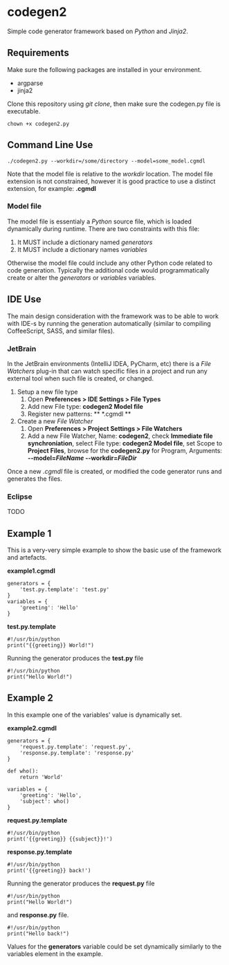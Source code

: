 # codegen2

Simple code generator framework based on *Python* and *Jinja2*.

## Requirements

Make sure the following packages are installed in your environment.

* argparse
* jinja2

Clone this repository using *git clone*, then make sure the codegen.py file is executable.

    chown +x codegen2.py

## Command Line Use

    ./codegen2.py --workdir=/some/directory --model=some_model.cgmdl

Note that the model file is relative to the *workdir* location. The model file extension is not constrained, however it is good practice to use a distinct extension, for example: **.cgmdl**

### Model file

The model file is essentialy a *Python* source file, which is loaded dynamically during runtime. There are two constraints with this file:

1. It MUST include a dictionary named *generators*
2. It MUST include a dictionary names *variables*

Otherwise the model file could include any other Python code related to code generation. Typically the additional code would programmatically create or alter the *generators* or *variables* variables.

## IDE Use

The main design consideration with the framework was to be able to work with IDE-s by running the generation automatically (similar to compiling CoffeeScript, SASS, and similar files).

### JetBrain

In the JetBrain environments (IntelliJ IDEA, PyCharm, etc) there is a *File Watchers* plug-in that can watch specific files in a project and run any external tool when such file is created, or changed.

1. Setup a new file type
    1. Open **Preferences > IDE Settings > File Types**
    2. Add new File type: **codegen2 Model file**
    3. Register new patterns: ** *.cgmdl **
2. Create a new *File Watcher*
    1. Open **Preferences > Project Settings > File Watchers**
    2. Add a new File Watcher, Name: **codegen2**, check **Immediate file synchroniation**, select File type: **codegen2 Model file**, set Scope to **Project Files**, browse for the **codegen2.py** for Program, Arguments: **--model=$FileName$ --workdir=$FileDir$**

Once a new *.cgmdl* file is created, or modified the code generator runs and generates the files.

### Eclipse

TODO

## Example 1

This is a very-very simple example to show the basic use of the framework and artefacts.

**example1.cgmdl**

    generators = {
	    'test.py.template': 'test.py'
    }
    variables = {
	    'greeting': 'Hello'
    }

**test.py.template**

    #!/usr/bin/python
    print("{{greeting}} World!")

Running the generator produces the **test.py** file

    #!/usr/bin/python
    print("Hello World!")

## Example 2

In this example one of the variables' value is dynamically set.

**example2.cgmdl**

    generators = {
	    'request.py.template': 'request.py',
	    'response.py.template': 'response.py'
    }
    
    def who():
        return 'World'
    
    variables = {
	    'greeting': 'Hello',
	    'subject': who()
    }

**request.py.template**

    #!/usr/bin/python
    print('{{greeting}} {{subject}}!')

**response.py.template**

    #!/usr/bin/python
    print('{{greeting}} back!')


Running the generator produces the **request.py** file

    #!/usr/bin/python
    print("Hello World!")

and **response.py** file.

    #!/usr/bin/python
    print("Hello back!")

Values for the **generators** variable could be set dynamically similarly to the variables element in the example.
